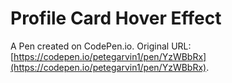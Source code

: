 # Profile Card Hover Effect

A Pen created on CodePen.io. Original
URL: [https://codepen.io/petegarvin1/pen/YzWBbRx](https://codepen.io/petegarvin1/pen/YzWBbRx).

